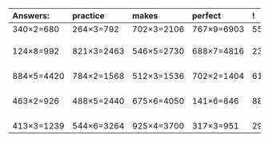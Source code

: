 | Answers: | practice | makes | perfect | ! |
| :--- | :--- | :--- | :--- | :--- |
| 340×2=680 | 264×3=792 | 702×3=2106 | 767×9=6903 | 559×8=4472 | 
|   |   |   |   |   | 
|   |   |   |   |   | 
|   |   |   |   |   | 
| 124×8=992 | 821×3=2463 | 546×5=2730 | 688×7=4816 | 233×9=2097 | 
|   |   |   |   |   | 
|   |   |   |   |   | 
|   |   |   |   |   | 
|   |   |   |   |   | 
| 884×5=4420 | 784×2=1568 | 512×3=1536 | 702×2=1404 | 613×7=4291 | 
|   |   |   |   |   | 
|   |   |   |   |   | 
|   |   |   |   |   | 
|   |   |   |   |   | 
| 463×2=926 | 488×5=2440 | 675×6=4050 | 141×6=846 | 886×3=2658 | 
|   |   |   |   |   | 
|   |   |   |   |   | 
|   |   |   |   |   | 
|   |   |   |   |   | 
| 413×3=1239 | 544×6=3264 | 925×4=3700 | 317×3=951 | 295×9=2655 | 

